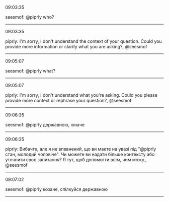 09:03:35

seesmof: @piprly who?

---

09:03:35

piprly: I'm sorry, I don't understand the context of your question. Could you provide more information or clarify what you are asking?, @seesmof

---

09:05:07

seesmof: @piprly what?

---

09:05:07

piprly: I'm sorry, I don't understand what you're asking. Could you please provide more context or rephrase your question?, @seesmof

---

09:06:35

seesmof: @piprly державною, юначе

---

09:06:35

piprly: Вибачте, але я не впевнений, що ви маєте на увазі під "@piprly стан, молодий чоловіче". Чи можете ви надати більше контексту або уточнити своє запитання? Я тут, щоб допомогти всім, чим можу., @seesmof

---

09:07:02

seesmof: @piprly козаче, спілкуйся державною

---

